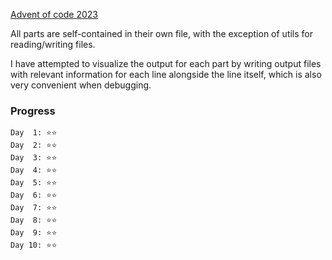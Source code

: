 [Advent of code 2023](https://adventofcode.com/2023)

All parts are self-contained in their own file, with the exception of utils for reading/writing files.

I have attempted to visualize the output for each part by writing output files with relevant information for each line alongside the line itself, which is also very convenient when debugging.

### Progress

```
Day  1: ⭐️⭐️
Day  2: ⭐️⭐️
Day  3: ⭐️⭐️
Day  4: ⭐️⭐️
Day  5: ⭐️⭐️
Day  6: ⭐️⭐️
Day  7: ⭐️⭐️
Day  8: ⭐️⭐️
Day  9: ⭐️⭐️
Day 10: ⭐️⭐️
```